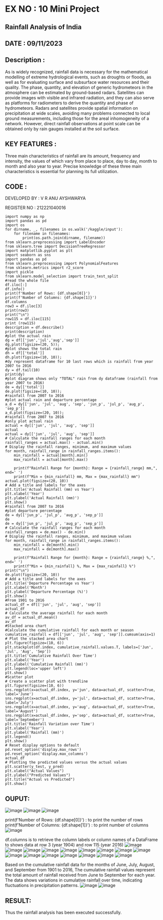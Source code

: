 # EX NO : 10   Mini Project 
## Rainfall Analysis of India

## DATE : 09/11/2023

## Description :
As is widely recognized, rainfall data is necessary for the mathematical modelling of extreme hydrological events, such as droughts or floods, as well as for evaluating surface and subsurface water resources and their quality. The phase, quantity, and elevation of generic hydrometeors in the atmosphere can be estimated by ground-based radars. Satellites can provide images with visible and infrared radiation, and they can also serve as platforms for radiometers to derive the quantity and phase of hydrometeors. Radars and satellites provide spatial information on precipitation at wide scales, avoiding many problems connected to local ground measurements, including those for the areal inhomogeneity of a network. However, direct rainfall observations at point scale can be obtained only by rain gauges installed at the soil surface.

## KEY FEATURES :
Three main characteristics of rainfall are its amount, frequency and intensity, the values of which vary from place to place, day to day, month to month and also year to year. Precise knowledge of these three main characteristics is essential for planning its full utilization.

## CODE :
DEVELOPED BY : V R ANU AYSHWARYA

REGISTER NO : 212221040016
```
import numpy as np 
import pandas as pd 
import os
for dirname, _, filenames in os.walk('/kaggle/input'):
    for filename in filenames:
        print(os.path.join(dirname, filename))
from sklearn.preprocessing import LabelEncoder
from sklearn.tree import DecisionTreeRegressor
import matplotlib.pyplot as plt
import seaborn as sns
import pandas as pd
from sklearn.preprocessing import PolynomialFeatures
from sklearn.metrics import r2_score
import pickle
from sklearn.model_selection import train_test_split
#read the whole file 
df.iloc[:]
df.info()
print(f'Number of Rows: {df.shape[0]}')
print(f'Number of Columns: {df.shape[1]}')
df.columns
row3 = df.iloc[3]
print(row3)
print("\n")
row115 = df.iloc[115]
print (row115)
description = df.describe()
print(description)
#plot the actual rain 
dg = df[['jun','jul','aug','sep']]
dg.plot(figsize=(20, 5));
#plot shows the total rain 
dh = df[['total']]
dh.plot(figsize=(10, 10));
#dy represent dataframe for 10 last rows which is rainfall from year 2007 to 2016 
dy = df.tail(10)
print(dy)
#plot diagram shows only "TOTAL" rain from dy dataframe (rainfall from year 2007 to 2016)
de = dy[['total']]
de.plot(figsize=(10, 10));
#rainfall from 2007 to 2016
#plot actual rain and departure percentage 
a_d = dy[['jun', 'jul', 'aug', 'sep', 'jun_p', 'jul_p', 'aug_p', 'sep_p']]
a_d.plot(figsize=(20, 10));
#rainfall from 2007 to 2016
#only plot actual rain 
actual = dy[['jun', 'jul', 'aug', 'sep']]
actual
actual = dy[['jun', 'jul', 'aug', 'sep']]
# Calculate the rainfall ranges for each month
rainfall_ranges = actual.max() - actual.min()
# Display the rainfall ranges, minimum, and maximum values
for month, rainfall_range in rainfall_ranges.items():
    min_rainfall = actual[month].min()
    max_rainfall = actual[month].max()
    
    print(f"Rainfall Range for {month}: Range = {rainfall_range} mm,", end=' ')
    print(f"Min = {min_rainfall} mm, Max = {max_rainfall} mm")
actual.plot(figsize=(20, 10))
# Add a title and labels for the axes
plt.title('Actual Rainfall (mm) vs Year')
plt.xlabel('Year')
plt.ylabel('Actual Rainfall (mm)')
plt.show()
#rainfall from 2007 to 2016
#plot departure percentage 
de = dy[['jun_p', 'jul_p', 'aug_p', 'sep_p']]
de
de = dy[['jun_p', 'jul_p', 'aug_p', 'sep_p']]
# Calculate the rainfall ranges for each month
rainfall_ranges = de.max() - de.min()
# Display the rainfall ranges, minimum, and maximum values
for month, rainfall_range in rainfall_ranges.items():
    min_rainfall = de[month].min()
    max_rainfall = de[month].max()
    
    print(f"Rainfall Range for {month}: Range = {rainfall_range} %,", end=' ')
    print(f"Min = {min_rainfall} %, Max = {max_rainfall} %")
print("\n")
de.plot(figsize=(20, 10))
# Add a title and labels for the axes
plt.title('Departure Percentage vs Year')
plt.xlabel('Month')
plt.ylabel('Departure Percentage (%)')
plt.show()
#From 1901 to 2016
actual_df = df[['jun', 'jul', 'aug', 'sep']]
actual_df
# Calculate the average rainfall for each month
av_df = actual_df.mean()
av_df
#Stacked area chart
#Calculate the cumulative rainfall for each month or season
cumulative_rainfall = df[['jun', 'jul', 'aug', 'sep']].cumsum(axis=1)
# Plot the stacked area chart
plt.figure(figsize=(10, 6))
plt.stackplot(df.index, cumulative_rainfall.values.T, labels=['Jun', 'Jul', 'Aug', 'Sep'])
plt.title('Cumulative Rainfall Over Time')
plt.xlabel('Year')
plt.ylabel('Cumulative Rainfall (mm)')
plt.legend(loc='upper left')
plt.show()
#Scatter plot
# Create a scatter plot with trendline
plt.figure(figsize=(10, 6))
sns.regplot(x=actual_df.index, y='jun', data=actual_df, scatter=True, label='June')
sns.regplot(x=actual_df.index, y='jul', data=actual_df, scatter=True, label='July')
sns.regplot(x=actual_df.index, y='aug', data=actual_df, scatter=True, label='August')
sns.regplot(x=actual_df.index, y='sep', data=actual_df, scatter=True, label='September')
plt.title('Rainfall Variation over Time')
plt.xlabel('Year')
plt.ylabel('Rainfall (mm)')
plt.legend()
plt.show()
# Reset display options to default
pd.reset_option('display.max_rows')
pd.reset_option('display.max_columns')
actual_df
# Plotting the predicted values versus the actual values
plt.scatter(y_test, y_pred)
plt.xlabel("Actual Values")
plt.ylabel("Predicted Values")
plt.title("Actual vs Predicted")
plt.show()
```
## OUPUT:
![image](https://github.com/Anuayshh/Mini-Project/assets/127651217/3951899a-1c76-47ea-b082-d5f390a4616e)
![image](https://github.com/Anuayshh/Mini-Project/assets/127651217/7b72f3e0-6726-4a55-aad6-7c8e605cfc17)
![image](https://github.com/Anuayshh/Mini-Project/assets/127651217/03a9c408-6a16-4ee5-a7a6-df7a7e5a18cc)

print(f'Number of Rows: {df.shape[0]}') : to print the number of rows
print(f'Number of Columns: {df.shape[1]}') : to print number of columns
![image](https://github.com/Anuayshh/Mini-Project/assets/127651217/65b0bb3a-e18e-4b55-9e8c-8713789b8296)

df.columns is to retrieve the column labels or column names of a DataFrame
to shows data at row 3 (year 1904) and row 115 (year 2016)
![image](https://github.com/Anuayshh/Mini-Project/assets/127651217/81406b91-12d4-4d0f-8336-237c5ba90bca)
![image](https://github.com/Anuayshh/Mini-Project/assets/127651217/8648c3a4-742f-4878-80e8-6bdc571679d2)
![image](https://github.com/Anuayshh/Mini-Project/assets/127651217/a8d4a293-8118-4100-90e2-97a37a63b7ac)
![image](https://github.com/Anuayshh/Mini-Project/assets/127651217/d40f794e-2069-44ea-a532-d11111d4e069)
![image](https://github.com/Anuayshh/Mini-Project/assets/127651217/993dc66a-5650-4b6a-a012-526d725f5047)
![image](https://github.com/Anuayshh/Mini-Project/assets/127651217/293e6529-3814-4e92-a354-19f08e56ea10)
![image](https://github.com/Anuayshh/Mini-Project/assets/127651217/7016fc23-3624-412a-9b83-57b087c4604e)
![image](https://github.com/Anuayshh/Mini-Project/assets/127651217/baa1763e-91d7-4c2d-aafe-7071467a9101)
![image](https://github.com/Anuayshh/Mini-Project/assets/127651217/6b2f5ab5-17e0-4a45-a0ec-7206dc904ba3)
![image](https://github.com/Anuayshh/Mini-Project/assets/127651217/e38b2f30-5cd7-4bd2-8fcf-a7d0481cdbb5)
![image](https://github.com/Anuayshh/Mini-Project/assets/127651217/c96bdd63-9d40-42a8-8723-2cf02487172b)
![image](https://github.com/Anuayshh/Mini-Project/assets/127651217/7f9eb9e9-6c7e-4904-b3f3-5217abc1d369)
![image](https://github.com/Anuayshh/Mini-Project/assets/127651217/e5da59c0-250f-4ed0-85f3-06c67177b4e9)
![image](https://github.com/Anuayshh/Mini-Project/assets/127651217/595a4ce4-d1d5-4cd9-a6dd-82d646371eab)
![image](https://github.com/Anuayshh/Mini-Project/assets/127651217/a1ae278f-56ff-4f96-88c4-2137659cbe32)
![image](https://github.com/Anuayshh/Mini-Project/assets/127651217/7c623e35-9a23-4cd2-b54d-9befe42ea958)

Based on the cumulative rainfall data for the months of June, July, August, and September from 1901 to 2016,
The cumulative rainfall values represent the total amount of rainfall received from June to September for each year. 
The data shows variations in cumulative rainfall over time, indicating fluctuations in precipitation patterns.
![image](https://github.com/Anuayshh/Mini-Project/assets/127651217/c41e54c5-9769-48bb-8b50-0642634f3104)
![image](https://github.com/Anuayshh/Mini-Project/assets/127651217/11b8f249-2db7-484d-93a8-0cc60e3d8601)



## RESULT:
Thus the rainfall analysis has been executed successfully.
